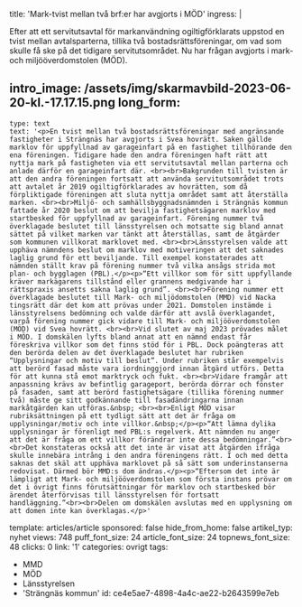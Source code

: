 title: 'Mark-tvist mellan två brf:er har avgjorts i MÖD'
ingress: |
  <p>Efter att ett servitutsavtal för markanvändning ogiltigförklarats uppstod en tvist mellan avtalsparterna, tillika två bostadsrättsföreningar, om vad som skulle få ske på det tidigare servitutsområdet. Nu har frågan avgjorts i mark- och miljööverdomstolen (MÖD).
  </p>
  
intro_image: /assets/img/skarmavbild-2023-06-20-kl.-17.17.15.png
long_form:
  -
    type: text
    text: '<p>En tvist mellan två bostadsrättsföreningar med angränsande fastigheter i Strängnäs har avgjorts i Svea hovrätt. Saken gällde marklov för uppfyllnad av garageinfart på en fastighet tillhörande den ena föreningen. Tidigare hade den andra föreningen haft rätt att nyttja mark på fastigheten via ett servitutsavtal mellan parterna och anlade därför en garageinfart där. <br><br>Bakgrunden till tvisten är att den andra föreningen fortsatt att använda servitutsområdet trots att avtalet år 2019 ogiltigförklarades av hovrätten, som då förpliktigade föreningen att sluta nyttja området samt att återställa marken. <br><br>Miljö- och samhällsbyggnadsnämnden i Strängnäs kommun fattade år 2020 beslut om att bevilja fastighetsägaren marklov med startbesked för uppfyllnad av garageinfart. Förening nummer två överklagade beslutet till länsstyrelsen och motsatte sig bland annat sättet på vilket marken var tänkt att återställas, samt de åtgärder som kommunen villkorat marklovet med. <br><br>Länsstyrelsen valde att upphäva nämndens beslut om marklov med motiveringen att det saknades laglig grund för ett beviljande. Till exempel konstaterades att nämnden ställt krav på förening nummer två vilka ansågs strida mot plan- och bygglagen (PBL).</p><p>“Ett villkor som för sitt uppfyllande kräver markägarens tillstånd eller grannens medgivande har i rättspraxis ansetts sakna laglig grund”. <br><br>Förening nummer ett överklagade beslutet till Mark- och miljödomstolen (MMD) vid Nacka tingsrätt där det kom att prövas under 2021. Domstolen instämde i länsstyrelsens bedömning och valde därför att avslå överklagandet, varpå förening nummer gick vidare till Mark- och miljööverdomstolen (MÖD) vid Svea hovrätt. <br><br>Vid slutet av maj 2023 prövades målet i MÖD. I domskälen lyfts bland annat att en nämnd endast får föreskriva villkor som det finns stöd för i PBL. Dock poängteras att den berörda delen av det överklagade beslutet har rubriken “Upplysningar och motiv till beslut”. Under rubriken står exempelvis att berörd fasad måste vara iordninggjord innan åtgärd utförs. Detta för att kunna stå emot marktryck och fukt. <br><br>Vidare framgår att anpassning krävs av befintlig garageport, berörda dörrar och fönster på fasaden, samt att berörd fastighetsägare (tillika förening nummer två) måste ge sitt godkännande till fasadändringarna innan markåtgärden kan utföras.&nbsp; <br><br>Enligt MÖD visar rubriksättningen på ett tydligt sätt att det är fråga om upplysningar/motiv och inte villkor.&nbsp;</p><p>“Att lämna dylika upplysningar är förenligt med PBL:s regelverk. Att nämnden nu anger att det är fråga om ett villkor förändrar inte dessa bedömningar.”<br><br>Det konstateras också att det inte är visat att åtgärden ifråga skulle innebära intrång i den andra föreningens rätt. I och med detta saknas det skäl att upphäva marklovet på så sätt som underinstanserna redovisat. Därmed bör MMD:s dom ändras.</p><p>“Eftersom det inte är lämpligt att Mark- och miljööverdomstolen som första instans prövar om det i övrigt finns förutsättningar för marklov och startbesked bör ärendet återförvisas till länsstyrelsen för fortsatt handläggning.”<br><br>Delen om domskälen avslutas med en upplysning om att domen inte kan överklagas.</p>'
template: articles/article
sponsored: false
hide_from_home: false
artikel_typ: nyhet
views: 748
puff_font_size: 24
article_font_size: 24
topnews_font_size: 48
clicks: 0
link: '1'
categories: ovrigt
tags:
  - MMD
  - MÖD
  - Länsstyrelsen
  - 'Strängnäs kommun'
id: ce4e5ae7-4898-4a4c-ae22-b2643599e7eb
